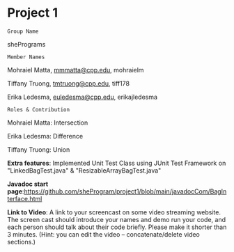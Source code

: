 # Project 1
 
    Group Name
shePrograms

    Member Names
Mohraiel Matta, mmmatta@cpp.edu, mohraielm

Tiffany Truong, tmtruong@cpp.edu, tiff178

Erika Ledesma, euledesma@cpp.edu, erikajledesma

    Roles & Contribution

Mohraiel Matta: Intersection

Erika Ledesma: Difference

Tiffany Truong: Union


**Extra features**: Implemented Unit Test Class using JUnit Test Framework on "LinkedBagTest.java" & "ResizableArrayBagTest.java" 

**Javadoc start page**:https://github.com/sheProgram/project1/blob/main/javadocCom/BagInterface.html

**Link to Video**: 
A link to your screencast on some video streaming website. The screen cast should introduce your names and demo run your code, and each person should talk about their code briefly. Please make it shorter than 3 minutes. (Hint: you can edit the video – concatenate/delete video sections.)

